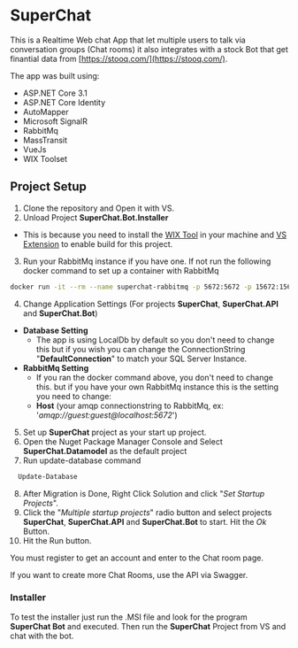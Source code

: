# SuperChat
This is a Realtime Web chat App that let multiple users to talk via conversation groups (Chat rooms) it also integrates with a stock Bot that get finantial data from 
[https://stooq.com/](https://stooq.com/).

The app was built using:
* ASP.NET Core 3.1
* ASP.NET Core Identity
* AutoMapper
* Microsoft SignalR
* RabbitMq
* MassTransit
* VueJs
* WIX Toolset

## Project Setup
1. Clone the repository and Open it with VS.
2. Unload Project **SuperChat.Bot.Installer**
  * This is because you need to install the [WIX Tool](https://wixtoolset.org/releases/) in your machine and [VS Extension](https://marketplace.visualstudio.com/items?itemName=WixToolset.WixToolsetVisualStudio2019Extension) to enable build for this project.
3. Run your RabbitMq instance if you have one. If not run the following docker command to set up a container with RabbitMq
  ``` bash
  docker run -it --rm --name superchat-rabbitmq -p 5672:5672 -p 15672:15672 rabbitmq:3-management
  ``` 
4. Change Application Settings (For projects **SuperChat**, **SuperChat.API** and **SuperChat.Bot**)
  * **Database Setting**
    * The app is using LocalDb by default so you don't need to change this but if you wish you can change the ConnectionString "**DefaultConnection**" to match your SQL Server Instance.
  * **RabbitMq Setting**
    * If you ran the docker command above, you don't need to change this. but if you have your own RabbitMq instance this is the setting you need to change:
    * **Host** (your amqp connectionstring to RabbitMq, ex: '*amqp://guest:guest@localhost:5672*')
5. Set up **SuperChat** project as your start up project.
6. Open the Nuget Package Manager Console and Select **SuperChat.Datamodel** as the default project
7. Run update-database command
``` bash
  Update-Database
``` 
8. After Migration is Done, Right Click Solution and click "*Set Startup Projects*".
9. Click the "*Multiple startup projects*" radio button and select projects **SuperChat**, **SuperChat.API** and **SuperChat.Bot** to start. Hit the *Ok* Button.
10. Hit the Run button.

You must register to get an account and enter to the Chat room page.

If you want to create more Chat Rooms, use the API via Swagger.

### Installer
To test the installer just run the .MSI file and look for the program **SuperChat Bot** and executed. Then run the **SuperChat** Project from VS and chat with the bot.
